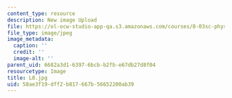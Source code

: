 ```yaml
---
content_type: resource
description: New image Upload
file: https://ol-ocw-studio-app-qa.s3.amazonaws.com/courses/8-03sc-physics-iii-vibrations-and-waves-fall-2016/58ae3f19dff2b817667b56652200ab39_L8.jpg
file_type: image/jpeg
image_metadata:
  caption: ''
  credit: ''
  image-alt: ''
parent_uid: 6682a3d1-6397-6bcb-b2fb-e67db27d8f04
resourcetype: Image
title: L8.jpg
uid: 58ae3f19-dff2-b817-667b-56652200ab39
---
```


